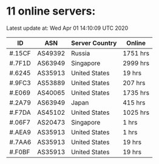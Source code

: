 # 11 online servers:

Latest update at: Wed Apr 01 14:10:09 UTC 2020

| ID | ASN | Server Country | Online |
| -- | --- | -------------- | ------ |
| #.15CF | AS49392 | Russia | 1751 hrs |
| #.7F1D | AS63949 | Singapore | 2999 hrs |
| #.6245 | AS35913 | United States | 19 hrs |
| #.9FC3 | AS53889 | United States | 207 hrs |
| #.E069 | AS40065 | United States | 1735 hrs |
| #.2A79 | AS63949 | Japan | 415 hrs |
| #.F7DA | AS45102 | United States | 1025 hrs |
| #.06F7 | AS20473 | Singapore | 1 hrs |
| #.AEA9 | AS35913 | United States | 1 hrs |
| #.7AA6 | AS35913 | United States | 19 hrs |
| #.F0BF | AS35913 | United States | 19 hrs |

